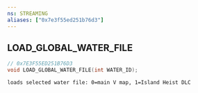 ```yaml
---
ns: STREAMING
aliases: ["0x7e3f55ed251b76d3"]
---
```

## LOAD_GLOBAL_WATER_FILE

```c
// 0x7E3F55ED251B76D3
void LOAD_GLOBAL_WATER_FILE(int WATER_ID);
```

```
loads selected water file: 0=main V map, 1=Island Heist DLC
```
